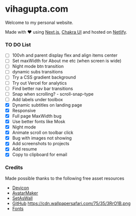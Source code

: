 # vihagupta.com
Welcome to my personal website.

Made with :heart: using [Next.js](https://nextjs.org/), [Chakra UI](https://chakra-ui.com/) and hosted on [Netlify](https://www.netlify.com/).


### TO DO List
- [ ] 100vh and parent display flex and align items center
- [ ] Set maxWidth for About me etc (when screen is wide)
- [ ] Night mode btn transition
- [ ] dynamic subs transitions
- [ ] Try a CSS gradient background
- [ ] Try out Vercel for analytics
- [ ] Find better nav bar transitions
- [ ] Snap when scrolling? - scroll-snap-type 
- [ ] Add labels under toolbox
- [x] Dynamic subtitles on landing page
- [x] Responsive
- [x] Full page MaxWidth bug
- [x] Use better fonts like Mosk
- [x] Night mode
- [x] Animate scroll on toolbar click
- [x] Bug with images not showing
- [x] Add screenshots to projects
- [x] Add resume
- [x] Copy to clipboard for email

### Credits
Made possible thanks to the following free asset resources
 - [Devicon](https://devicon.dev/)
 - [AvatarMaker](https://avatarmaker.net/)
 - [SetAsWall](https://www.setaswall.com/gradient-wallpapers/gradient-phone-wallpaper-043/)
 - [GitHub](https://github.com/brave/brave-browser/issues/8061)
 https://cdn.wallpapersafari.com/75/35/3RrO1B.png
 - [Fonts](https://www.cufonfonts.com/font/mosk)
